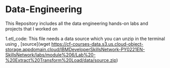 # Data-Engineering
This Repository includes all the data engineering hands-on labs and projects that I worked on 

1.etl_code: This file needs a data source which you can unzip in the terminal using , [source](wget https://cf-courses-data.s3.us.cloud-object-storage.appdomain.cloud/IBMDeveloperSkillsNetwork-PY0221EN-SkillsNetwork/labs/module%206/Lab%20-%20Extract%20Transform%20Load/data/source.zip)

